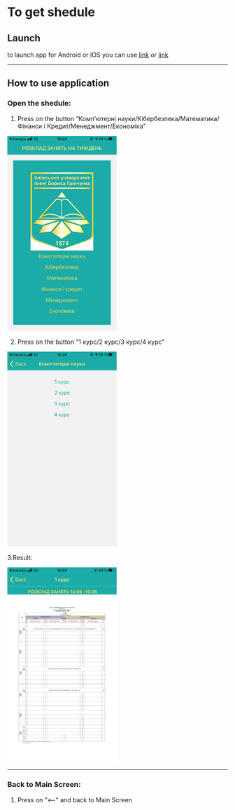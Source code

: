 # To get shedule

## Launch
to launch app for Android or IOS you can use 
[link](https://snack.expo.io/@npsavchuk.fitu17/practice_2020) 
or
[link](https://snack.expo.io/@vbbahaturiia/practice_2020) 

____


## How to use application


### Open the shedule:

1.   Press on the button “Комп’ютерні науки/Кібербезпека/Математика/Фінанси і Кредит/Менеджмент/Економіка"

[<img src="screenshots/screen_1.jpg" width="250"/>](screenshots/screen_1.jpg)


2.   Press on the button “1 курс/2 курс/3 курс/4 курс"

[<img src="screenshots/screen_2.jpg" width="250"/>](screenshots/screen_2.jpg)

3.Result:

[<img src="screenshots/screen_3.jpg" width="250"/>](screenshots/screen_3.jpg)

____


### Back to Main Screen:

1.   Press on "<--" and back to Main Screen
